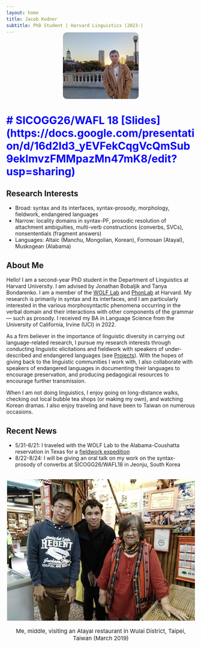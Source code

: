```yaml
---
layout: home
title: Jacob Kodner
subtitle: PhD Student | Harvard Linguistics (2023-)
---
```

<!-- 
cd C:\Users\Jacob\jkodner18.github.io
bundle exec jekyll serve 
 -->
<img style="margin-top: -20px; display: block; margin-left: auto; margin-right: auto; width: 40%; height: 40%; border-radius: 10px" src="/assets/img/avatar-icon.jpg">

<h1 style="color: blue"> # SICOGG26/WAFL 18 [Slides](https://docs.google.com/presentation/d/16d2Id3_yEVFekCqgVcQmSub9eklmvzFMMpazMn47mK8/edit?usp=sharing)</h1>

## Research Interests
* Broad: syntax and its interfaces, syntax-prosody, morphology, fieldwork, endangered languages 
* Narrow: locality domains in syntax-PF, prosodic resolution of attachment ambiguities, multi-verb constructions (converbs, SVCs), nonsententials (fragment answers)
* Languages: Altaic (Manchu, Mongolian, Korean), Formosan (Atayal), Muskogean (Alabama)


## About Me

Hello! I am a second-year PhD student in the Department of Linguistics at Harvard University. I am advised by Jonathan Bobaljik and Tanya Bondarenko. I am a member of the [WOLF Lab](https://fieldlinguistics.github.io/) and [PhonLab](https://sites.harvard.edu/phonlab/people/) at Harvard. My research is primarily in syntax and its interfaces, and I am particularly interested in the various morphosyntactic phenomena occurring in the verbal domain and their interactions with other components of the grammar — such as prosody. I received my BA in Language Science from the University of California, Irvine (UCI) in 2022. 

As a firm believer in the importance of linguistic diversity in carrying out language-related research, I pursue my research interests through conducting linguistic elicitations and fieldwork with speakers of under-described and endangered languages (see [Projects](/projects)). With the hopes of giving back to the linguistic communities I work with, I also collaborate with speakers of endangered languages in documenting their languages to encourage preservation, and producing pedagogical resources to encourage further transmission.


When I am not doing linguistics, I enjoy going on long-distance walks, checking out local bubble tea shops (or making my own), and watching Korean dramas. I also enjoy traveling and have been to Taiwan on numerous occasions.

## Recent News
* 5/31-6/21: I traveled with the WOLF Lab to the Alabama-Coushatta reservation in Texas for a [fieldwork expedition](https://www.thecrimson.com/article/2024/3/2/alabama-language-project/)
* 8/22-8/24: I will be giving an oral talk on my work on the syntax-prosody of converbs at SICOGG26/WAFL18 in Jeonju, South Korea

<center>
<br>
<img src="/assets/img/Wulai.jpg">
<p style="font-size: 15px">Me, middle, visiting an Atayal restaurant in Wulai District, Taipei, Taiwan (March 2019)</p>
</center>

